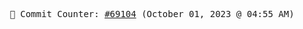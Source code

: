 <p align="center">
    <samp>
        📮 Commit Counter: <a href="https://github.com/Javascript-void0/Javascript-void0/commits/main">#69104</a> (October 01, 2023 @ 04:55 AM)
    </samp>
</p>